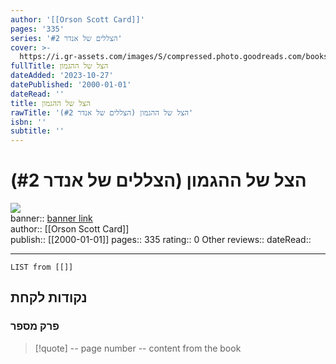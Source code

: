 ```yaml
---
author: '[[Orson Scott Card]]'
pages: '335'
series: 'הצללים של אנדר #2'
cover: >-
  https://i.gr-assets.com/images/S/compressed.photo.goodreads.com/books/1474270953l/32075528.jpg
fullTitle: הצל של ההגמון
dateAdded: '2023-10-27'
datePublished: '2000-01-01'
dateRead: ''
title: הצל של ההגמון
rawTitle: 'הצל של ההגמון (הצללים של אנדר #2)'
isbn: ''
subtitle: ''
---
```

# הצל של ההגמון (הצללים של אנדר #2)

![](https:&#x2F;&#x2F;i.gr-assets.com&#x2F;images&#x2F;S&#x2F;compressed.photo.goodreads.com&#x2F;books&#x2F;1474270953l&#x2F;32075528.jpg)  
banner:: [banner link](https:&#x2F;&#x2F;i.gr-assets.com&#x2F;images&#x2F;S&#x2F;compressed.photo.goodreads.com&#x2F;books&#x2F;1474270953l&#x2F;32075528.jpg)  
author:: [[Orson Scott Card]]  
publish:: [[2000-01-01]]
pages:: 335
rating:: 0 
Other reviews:: 
dateRead:: 

<hr  style="clear:both"/>



```dataview
LIST from [[]]
```

## נקודות לקחת 

### פרק מספר
> [!quote] -- page number -- 
>  content from the book




```